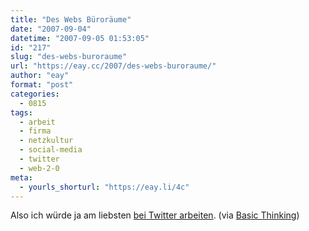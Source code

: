 ```yaml
---
title: "Des Webs Büroräume"
date: "2007-09-04"
datetime: "2007-09-05 01:53:05"
id: "217"
slug: "des-webs-buroraume"
url: "https://eay.cc/2007/des-webs-buroraume/"
author: "eay"
format: "post"
categories:
  - 0815
tags:
  - arbeit
  - firma
  - netzkultur
  - social-media
  - twitter
  - web-2-0
meta:
  - yourls_shorturl: "https://eay.li/4c"
---
```


Also ich würde ja am liebsten [bei Twitter arbeiten](http://www.techtear.com/2007/08/29/la-web-20-en-el-mundo-real/). (via [Basic Thinking](http://www.basicthinking.de/blog/2007/09/04/einblicke-in-startup-bueros/))
